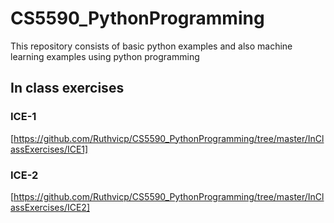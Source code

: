 # CS5590_PythonProgramming
This repository consists of basic python examples and also machine learning examples using python programming

## In class exercises

### ICE-1
[https://github.com/Ruthvicp/CS5590_PythonProgramming/tree/master/InClassExercises/ICE1]
### ICE-2
[https://github.com/Ruthvicp/CS5590_PythonProgramming/tree/master/InClassExercises/ICE2]